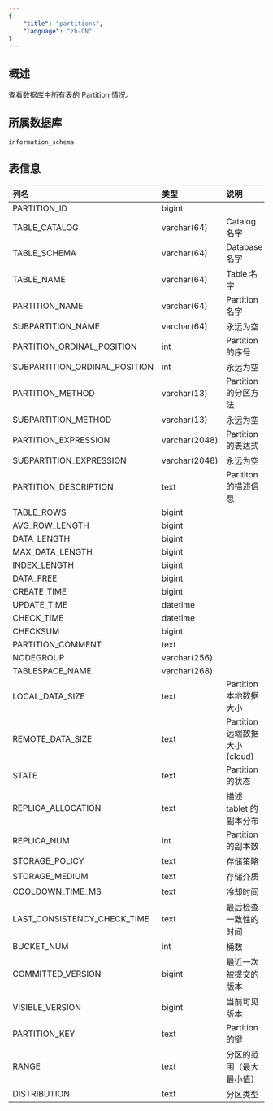 ```yaml
---
{
    "title": "partitions",
    "language": "zh-CN"
}
---
```


<!--
Licensed to the Apache Software Foundation (ASF) under one
or more contributor license agreements.  See the NOTICE file
distributed with this work for additional information
regarding copyright ownership.  The ASF licenses this file
to you under the Apache License, Version 2.0 (the
"License"); you may not use this file except in compliance
with the License.  You may obtain a copy of the License at

  http://www.apache.org/licenses/LICENSE-2.0

Unless required by applicable law or agreed to in writing,
software distributed under the License is distributed on an
"AS IS" BASIS, WITHOUT WARRANTIES OR CONDITIONS OF ANY
KIND, either express or implied.  See the License for the
specific language governing permissions and limitations
under the License.
-->

## 概述

查看数据库中所有表的 Partition 情况。

## 所属数据库

`information_schema`

## 表信息

| 列名                          | 类型          | 说明                 |
| :---------------------------- | :------------ | :------------------- |
| PARTITION_ID                  | bigint        |                      |
| TABLE_CATALOG                 | varchar(64)   | Catalog 名字         |
| TABLE_SCHEMA                  | varchar(64)   | Database 名字        |
| TABLE_NAME                    | varchar(64)   | Table 名字           |
| PARTITION_NAME                | varchar(64)   | Partition 名字       |
| SUBPARTITION_NAME             | varchar(64)   | 永远为空             |
| PARTITION_ORDINAL_POSITION    | int           | Partition 的序号     |
| SUBPARTITION_ORDINAL_POSITION | int           | 永远为空             |
| PARTITION_METHOD              | varchar(13)   | Partition 的分区方法 |
| SUBPARTITION_METHOD           | varchar(13)   | 永远为空             |
| PARTITION_EXPRESSION          | varchar(2048) | Partition 的表达式   |
| SUBPARTITION_EXPRESSION       | varchar(2048) | 永远为空             |
| PARTITION_DESCRIPTION         | text          | Parititon 的描述信息 |
| TABLE_ROWS                    | bigint        |                      |
| AVG_ROW_LENGTH                | bigint        |                      |
| DATA_LENGTH                   | bigint        |                      |
| MAX_DATA_LENGTH               | bigint        |                      |
| INDEX_LENGTH                  | bigint        |                      |
| DATA_FREE                     | bigint        |                      |
| CREATE_TIME                   | bigint        |                      |
| UPDATE_TIME                   | datetime      |                      |
| CHECK_TIME                    | datetime      |                      |
| CHECKSUM                      | bigint        |                      |
| PARTITION_COMMENT             | text          |                      |
| NODEGROUP                     | varchar(256)  |                      |
| TABLESPACE_NAME               | varchar(268)  |                      |
| LOCAL_DATA_SIZE               | text	        | Partition 本地数据大小 |
| REMOTE_DATA_SIZE              | text          | Partition 远端数据大小(cloud) |
| STATE                         | text	        | Partition 的状态      |
| REPLICA_ALLOCATION            | text	        | 描述 tablet 的副本分布 |
| REPLICA_NUM                   | int 	        | Partition 的副本数    |
| STORAGE_POLICY                | text          | 存储策略              |
| STORAGE_MEDIUM                | text          | 存储介质              |
| COOLDOWN_TIME_MS              | text          | 冷却时间              |
| LAST_CONSISTENCY_CHECK_TIME   | text          | 最后检查一致性的时间    |
| BUCKET_NUM                    | int           | 桶数                 |
| COMMITTED_VERSION             | bigint        | 最近一次被提交的版本    |
| VISIBLE_VERSION               | bigint        | 当前可见版本           |
| PARTITION_KEY                 | text          | Partition 的键       |
| RANGE                         | text          | 分区的范围（最大最小值）|
| DISTRIBUTION                  | text          | 分区类型              |

